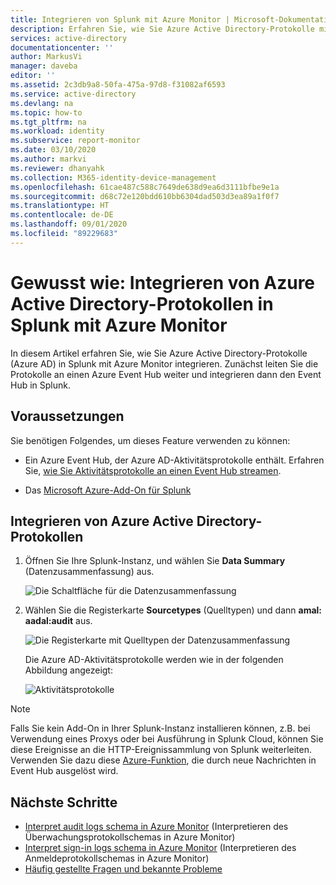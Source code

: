 ```yaml
---
title: Integrieren von Splunk mit Azure Monitor | Microsoft-Dokumentation
description: Erfahren Sie, wie Sie Azure Active Directory-Protokolle mit Azure Monitor in SumoLogic integrieren.
services: active-directory
documentationcenter: ''
author: MarkusVi
manager: daveba
editor: ''
ms.assetid: 2c3db9a8-50fa-475a-97d8-f31082af6593
ms.service: active-directory
ms.devlang: na
ms.topic: how-to
ms.tgt_pltfrm: na
ms.workload: identity
ms.subservice: report-monitor
ms.date: 03/10/2020
ms.author: markvi
ms.reviewer: dhanyahk
ms.collection: M365-identity-device-management
ms.openlocfilehash: 61cae487c588c7649de638d9ea6d3111bfbe9e1a
ms.sourcegitcommit: d68c72e120bdd610bb6304dad503d3ea89a1f0f7
ms.translationtype: HT
ms.contentlocale: de-DE
ms.lasthandoff: 09/01/2020
ms.locfileid: "89229683"
---
```

# <a name="how-to-integrate-azure-active-directory-logs-with-splunk-using-azure-monitor"></a>Gewusst wie: Integrieren von Azure Active Directory-Protokollen in Splunk mit Azure Monitor

In diesem Artikel erfahren Sie, wie Sie Azure Active Directory-Protokolle (Azure AD) in Splunk mit Azure Monitor integrieren. Zunächst leiten Sie die Protokolle an einen Azure Event Hub weiter und integrieren dann den Event Hub in Splunk.

## <a name="prerequisites"></a>Voraussetzungen

Sie benötigen Folgendes, um dieses Feature verwenden zu können:

- Ein Azure Event Hub, der Azure AD-Aktivitätsprotokolle enthält. Erfahren Sie, [wie Sie Aktivitätsprotokolle an einen Event Hub streamen](./tutorial-azure-monitor-stream-logs-to-event-hub.md). 

-  Das [Microsoft Azure-Add-On für Splunk](https://splunkbase.splunk.com/app/3757/) 

## <a name="integrate-azure-active-directory-logs"></a>Integrieren von Azure Active Directory-Protokollen 

1. Öffnen Sie Ihre Splunk-Instanz, und wählen Sie **Data Summary** (Datenzusammenfassung) aus.

    ![Die Schaltfläche für die Datenzusammenfassung](./media/howto-integrate-activity-logs-with-splunk/DataSummary.png)

2. Wählen Sie die Registerkarte **Sourcetypes** (Quelltypen) und dann **amal: aadal:audit** aus.

    ![Die Registerkarte mit Quelltypen der Datenzusammenfassung](./media/howto-integrate-activity-logs-with-splunk/sourcetypeaadal.png)

    Die Azure AD-Aktivitätsprotokolle werden wie in der folgenden Abbildung angezeigt:

    ![Aktivitätsprotokolle](./media/howto-integrate-activity-logs-with-splunk/activitylogs.png)

> [!NOTE]
> Falls Sie kein Add-On in Ihrer Splunk-Instanz installieren können, z.B. bei Verwendung eines Proxys oder bei Ausführung in Splunk Cloud, können Sie diese Ereignisse an die HTTP-Ereignissammlung von Splunk weiterleiten. Verwenden Sie dazu diese [Azure-Funktion](https://github.com/Microsoft/AzureFunctionforSplunkVS), die durch neue Nachrichten in Event Hub ausgelöst wird. 
>

## <a name="next-steps"></a>Nächste Schritte

* [Interpret audit logs schema in Azure Monitor](reference-azure-monitor-audit-log-schema.md) (Interpretieren des Überwachungsprotokollschemas in Azure Monitor)
* [Interpret sign-in logs schema in Azure Monitor](reference-azure-monitor-sign-ins-log-schema.md) (Interpretieren des Anmeldeprotokollschemas in Azure Monitor)
* [Häufig gestellte Fragen und bekannte Probleme](concept-activity-logs-azure-monitor.md#frequently-asked-questions)